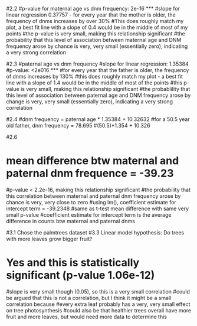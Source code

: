 #2.2
#p-value for maternal age vs dnm frequency: 2e-16 ***
#slope for linear regression 0.37757 - for every year that the mother is older, the frequency of dnms increases by over 30%
#This does roughly match my plot, a best fit line with a slope of 0.4 would be in the middle of most of my points
#the p-value is very small, making this relationship significant
#the probability that this level of association between maternal age and DNM frequency arose by chance is very, very small (essentially zero), indicating a very strong correlation

#2.3
#paternal age vs dnm frequency
#slope for linear regression: 1.35384
#p-value: <2e016 ***
#for every year that the father is older, the frequency of dnms increases by 130%
#this does roughly match my plot - a best fit line with a slope of 1.4 would be in the middle of most of the points
#this p-value is very small, making this relationship significant
#the probablility that this level of association between paternal age and DNM frequency arose by change is very, very small (essentially zero), indicating a very strong correlation

#2.4
#dnm frequency = paternal age * 1.35384 + 10.32632
#for a 50.5 year old father, dnm frequency = 78.695
#(50.5)*1.354 + 10.326

#2.6
# mean difference btw maternal and paternal dnm frequence = -39.23
#p-value < 2.2e-16, making this relationship significant
#the probability that this correlation between maternal and paternal dnm frequency arose by chance is very, very close to zero
#using lm(), coefficient estimate for intercept term = -39.2348
#same as t-test mean difference with same very small p-value
#coefficient estimate for intercept term is the average difference in counts btw maternal and paternal dnms


#3.1 Chose the palmtrees dataset
#3.3 Linear model hypothesis: Do trees with more leaves grow bigger fruit? 
# Yes and this is statistically significant (p-value 1.06e-12)
#slope is very small though (0.05), so this is a very small correlation
#could be argued that this is not a correlation, but I think it might be a small correlation because
#every extra leaf probably has a very, very small effect on tree photosynthesis
#could also be that healthier trees overall have more fruit and more leaves, but would need more data to determine this

